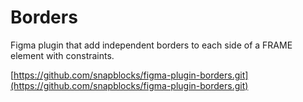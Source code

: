 # Borders

Figma plugin that add independent borders to each side of a FRAME element with constraints.

[https://github.com/snapblocks/figma-plugin-borders.git](https://github.com/snapblocks/figma-plugin-borders.git)
